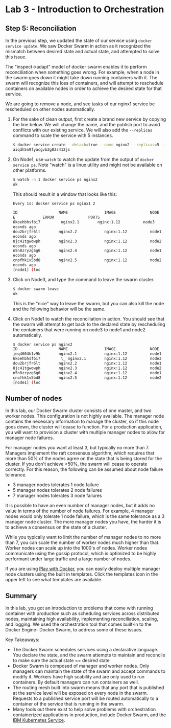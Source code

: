 # Lab 3 - Introduction to Orchestration

## Step 5: Reconciliation

In the previous step, we updated the state of our service using `docker service update`. We saw Docker Swarm in action as it recognized the mismatch between desired state and actual state, and attempted to solve this issue.

The "inspect->adapt" model of docker swarm enables it to perform reconciliation when something goes wrong. For example, when a node in the swarm goes down it might take down running containers with it. The swarm will recognize this loss of containers, and will attempt to reschedule containers on available nodes in order to achieve the desired state for that service.

We are going to remove a node, and see tasks of our nginx1 service be rescheduled on other nodes automatically.

1. For the sake of clean output, first create a brand new service by copying the line below. We will change the name, and the publish port to avoid conflicts with our existing service. We will also add the `--replicas` command to scale the service with 5 instances.

    ```sh
    $ docker service create --detach=true --name nginx2 --replicas=5 --publish 81:80  --mount source=/etc/hostname,target=/usr/share/nginx/html/index.html,type=bind,ro nginx:1.12
    aiqdh5n9fyacgvb2g82s412js
    ```

1. On Node1, use `watch` to watch the update from the output of `docker service ps`. Note "watch" is a linux utility and might not be available on other platforms.

    ```sh
    $ watch -n 1 docker service ps nginx2
    ok
    ```

    This should result in a window that looks like this:

    ```sh
    Every 1s: docker service ps nginx1 2                                                                                              2017-05-12 15:29:20

    ID                  NAME                IMAGE               NODE                DESIRED STATE       CURRENT STAT
    E            ERROR               PORTS
    6koehbhsfbi7         nginx2.1        nginx:1.12          node3               Running            Running 21 s
    econds ago
    dou2brjfr6lt        nginx2.2            nginx:1.12          node1               Running             Running 26 s
    econds ago
    8jc41tgwowph        nginx2.3            nginx:1.12          node2               Running             Running 27 s
    econds ago
    n5n8zryzg6g6        nginx2.4            nginx:1.12          node1               Running             Running 26 s
    econds ago
    cnofhk1v5bd8        nginx2.5            nginx:1.12          node2               Running             Running 27 s
    econds ago
    [node1] (loc
    ```

1. Click on Node3, and type the command to leave the swarm cluster.

    ```sh
    $ docker swarm leave
    ok
    ```

    This is the "nice" way to leave the swarm, but you can also kill the node and the following behavior will be the same.

1. Click on Node1 to watch the reconciliation in action. You should see that the swarm will attempt to get back to the declared state by rescheduling the containers that were running on node3 to node1 and node2 automatically.

    ```sh
    $ docker service ps nginx2
    ID                  NAME                IMAGE               NODE                DESIRED STATE       CURRENT STATE            ERROR               PORTS
    jeq4604k1v9k        nginx2.1            nginx:1.12          node1               Running             Running 5 seconds ago
    6koehbhsfbi7         \_ nginx2.1        nginx:1.12          node3               Shutdown            Running 21 seconds ago
    dou2brjfr6lt        nginx2.2            nginx:1.12          node1               Running             Running 26 seconds ago
    8jc41tgwowph        nginx2.3            nginx:1.12          node2               Running             Running 27 seconds ago
    n5n8zryzg6g6        nginx2.4            nginx:1.12          node1               Running             Running 26 seconds ago
    cnofhk1v5bd8        nginx2.5            nginx:1.12          node2               Running             Running 27 seconds ago
    [node1] (loc
    ```

## Number of nodes

In this lab, our Docker Swarm cluster consists of one master, and two worker nodes. This configuration is not highly available. The manager node contains the necessary information to manage the cluster, so if this node goes down, the cluster will cease to function. For a production application, you will want to provision a cluster with multiple manager nodes to allow for manager node failures.

For manager nodes you want at least 3, but typically no more than 7. Managers implement the raft consensus algorithm, which requires that more than 50% of the nodes agree on the state that is being stored for the cluster. If you don't achieve >50%, the swarm will cease to operate correctly. For this reason, the following can be assumed about node failure tolerance.

* 3 manager nodes tolerates 1 node failure
* 5 manager nodes tolerates 2 node failures
* 7 manager nodes tolerates 3 node failures

It is possible to have an even number of manager nodes, but it adds no value in terms of the number of node failures. For example, 4 manager nodes would only tolerate 1 node failure, which is the same tolerance as a 3 manager node cluster. The more manager nodes you have, the harder it is to achieve a consensus on the state of a cluster.

While you typically want to limit the number of manager nodes to no more than 7, you can scale the number of worker nodes much higher than that. Worker nodes can scale up into the 1000's of nodes. Worker nodes communicate using the gossip protocol, which is optimized to be highly performant under large traffic and a large number of nodes.

If you are using [Play with Docker](http://play-with-docker.com), you can easily deploy multiple manager node clusters using the built in templates. Click the templates icon in the upper left to see what templates are available.

## Summary

In this lab, you got an introduction to problems that come with running container with production such as scheduling services across distributed nodes, maintaining high availability, implementing reconciliation, scaling, and logging. We used the orchestration tool that comes built-in to the Docker Engine- Docker Swarm, to address some of these issues.

Key Takeaways:

* The Docker Swarm schedules services using a declarative language. You declare the state, and the swarm attempts to maintain and reconcile to make sure the actual state == desired state
* Docker Swarm is composed of manager and worker nodes. Only managers can maintain the state of the swarm and accept commands to modify it. Workers have high scability and are only  used to run containers. By default managers can run containers as well.
* The routing mesh built into swarm means that any port that is published at the service level will be exposed on every node in the swarm. Requests to a published service port will be routed automatically to a container of the service that is running in the swarm.
* Many tools out there exist to help solve problems with orchestration containerized applications in production, include Docker Swarm, and the [IBM Kubernetes Service](https://cloud.ibm.com/kubernetes/catalog/create).
